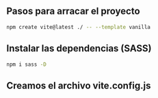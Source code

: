 ## Pasos para arracar el proyecto

```sh
npm create vite@latest ./ -- --template vanilla
``` 

## Instalar las dependencias (SASS)

```sh
npm i sass -D
```

## Creamos el archivo vite.config.js